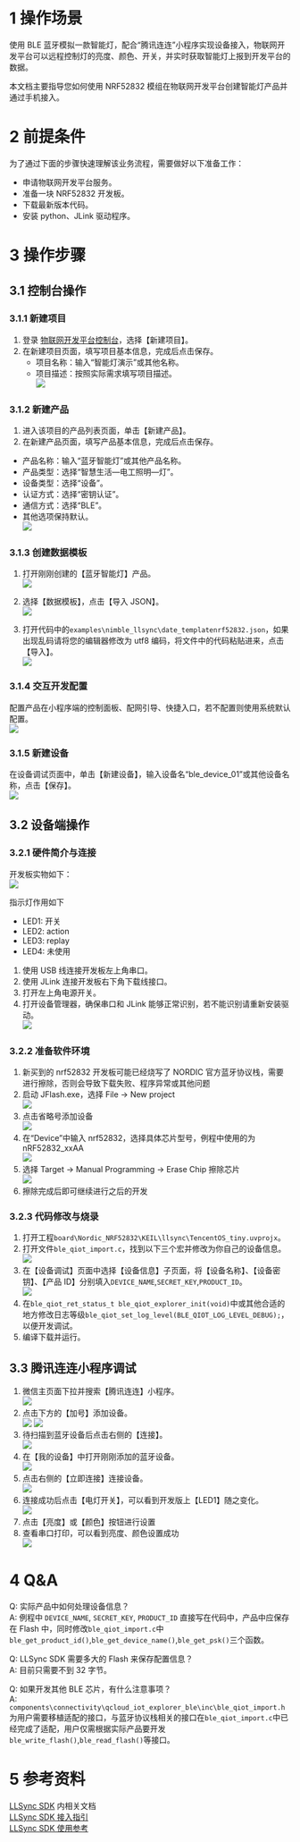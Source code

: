 # 1 操作场景

使用 BLE 蓝牙模拟一款智能灯，配合“腾讯连连”小程序实现设备接入，物联网开发平台可以远程控制灯的亮度、颜色、开关，并实时获取智能灯上报到开发平台的数据。

本文档主要指导您如何使用 NRF52832 模组在物联网开发平台创建智能灯产品并通过手机接入。

# 2 前提条件

为了通过下面的步骤快速理解该业务流程，需要做好以下准备工作：

- 申请物联网开发平台服务。
- 准备一块 NRF52832 开发板。
- 下载最新版本代码。
- 安装 python、JLink 驱动程序。

# 3 操作步骤

## 3.1 控制台操作

### 3.1.1 新建项目

1. 登录 [物联网开发平台控制台](https://console.cloud.tencent.com/iotexplorer)，选择【新建项目】。
2. 在新建项目页面，填写项目基本信息，完成后点击保存。
   - 项目名称：输入“智能灯演示”或其他名称。
   - 项目描述：按照实际需求填写项目描述。  
     ![](image/BLE/new_project.png)

### 3.1.2 新建产品

1. 进入该项目的产品列表页面，单击【新建产品】。
2. 在新建产品页面，填写产品基本信息，完成后点击保存。

- 产品名称：输入“蓝牙智能灯”或其他产品名称。
- 产品类型：选择“智慧生活—电工照明—灯”。
- 设备类型：选择“设备”。
- 认证方式：选择“密钥认证”。
- 通信方式：选择“BLE”。
- 其他选项保持默认。  
  ![](image/BLE/new_product.png)

### 3.1.3 创建数据模板

1. 打开刚刚创建的【蓝牙智能灯】产品。  
   ![](image/BLE/ble_product.png)

2. 选择【数据模板】，点击【导入 JSON】。  
   ![](image/BLE/data_template.png)

3. 打开代码中的`examples\nimble_llsync\date_templatenrf52832.json`，如果出现乱码请将您的编辑器修改为 utf8 编码，将文件中的代码粘贴进来，点击【导入】。  
   ![](image/BLE/import_json.png)

### 3.1.4 交互开发配置

配置产品在小程序端的控制面板、配网引导、快捷入口，若不配置则使用系统默认配置。  
![](image/BLE/llsync_gui.png)

### 3.1.5 新建设备

在设备调试页面中，单击【新建设备】，输入设备名“ble_device_01”或其他设备名称，点击【保存】。  
![](image/BLE/new_device.png)

## 3.2 设备端操作

### 3.2.1 硬件简介与连接

开发板实物如下：  
![](image/BLE/nrf52832_board.jpg)

指示灯作用如下

- LED1: 开关
- LED2: action
- LED3: replay
- LED4: 未使用

1. 使用 USB 线连接开发板左上角串口。
2. 使用 JLink 连接开发板右下角下载线接口。
3. 打开左上角电源开关。
4. 打开设备管理器，确保串口和 JLink 能够正常识别，若不能识别请重新安装驱动。  
   ![](image/BLE/jlink_driver.png)

### 3.2.2 准备软件环境

1. 新买到的 nrf52832 开发板可能已经烧写了 NORDIC 官方蓝牙协议栈，需要进行擦除，否则会导致下载失败、程序异常或其他问题
2. 启动 JFlash.exe，选择 File -> New project  
   ![](image/BLE/jflash1.png)
3. 点击省略号添加设备  
   ![](image/BLE/jflash2.png)
4. 在“Device”中输入 nrf52832，选择具体芯片型号，例程中使用的为 nRF52832_xxAA  
   ![](image/BLE/jflash3.png)
5. 选择 Target -> Manual Programming -> Erase Chip 擦除芯片  
   ![](image/BLE/jflash4.png)
6. 擦除完成后即可继续进行之后的开发

### 3.2.3 代码修改与烧录

1. 打开工程`board\Nordic_NRF52832\KEIL\llsync\TencentOS_tiny.uvprojx`。
2. 打开文件`ble_qiot_import.c`，找到以下三个宏并修改为你自己的设备信息。  
   ![](image/BLE/edit_device_info.png)
3. 在【设备调试】页面中选择【设备信息】子页面，将【设备名称】、【设备密钥】、【产品 ID】分别填入`DEVICE_NAME`,`SECRET_KEY`,`PRODUCT_ID`。  
   ![](image/BLE/device_info.png)
4. 在`ble_qiot_ret_status_t ble_qiot_explorer_init(void)`中或其他合适的地方修改日志等级`ble_qiot_set_log_level(BLE_QIOT_LOG_LEVEL_DEBUG);`，以便开发调试。
5. 编译下载并运行。

## 3.3 腾讯连连小程序调试

1. 微信主页面下拉并搜索【腾讯连连】小程序。  
   ![](image/BLE/llsync1.jpg)
2. 点击下方的【加号】添加设备。  
   ![](image/BLE/llsync2.jpg)
   ![](image/BLE/llsync3.jpg)
3. 待扫描到蓝牙设备后点击右侧的【连接】。  
   ![](image/BLE/llsync4.jpg)
4. 在【我的设备】中打开刚刚添加的蓝牙设备。  
   ![](image/BLE/llsync5.jpg)
5. 点击右侧的【立即连接】连接设备。  
   ![](image/BLE/llsync6.jpg)
6. 连接成功后点击【电灯开关】，可以看到开发版上【LED1】随之变化。  
   ![](image/BLE/llsync7.jpg)
7. 点击【亮度】或【颜色】按钮进行设置
8. 查看串口打印，可以看到亮度、颜色设置成功  
   ![](image/BLE/com_debug.png)

# 4 Q&A

Q: 实际产品中如何处理设备信息？  
A: 例程中 `DEVICE_NAME`, `SECRET_KEY`, `PRODUCT_ID` 直接写在代码中，产品中应保存在 Flash 中，同时修改`ble_qiot_import.c`中`ble_get_product_id()`,`ble_get_device_name()`,`ble_get_psk()`三个函数。

Q: LLSync SDK 需要多大的 Flash 来保存配置信息？  
A: 目前只需要不到 32 字节。

Q: 如果开发其他 BLE 芯片，有什么注意事项？  
A: `components\connectivity\qcloud_iot_explorer_ble\inc\ble_qiot_import.h` 为用户需要移植适配的接口，与蓝牙协议栈相关的接口在`ble_qiot_import.c`中已经完成了适配，用户仅需根据实际产品要开发`ble_write_flash()`,`ble_read_flash()`等接口。

# 5 参考资料

[LLSync SDK](https://github.com/tencentyun/qcloud-iot-explorer-BLE-sdk-embedded) 内相关文档  
[LLSync SDK 接入指引](https://cloud.tencent.com/document/product/1081/48398)  
[LLSync SDK 使用参考](https://cloud.tencent.com/document/product/1081/48399)
